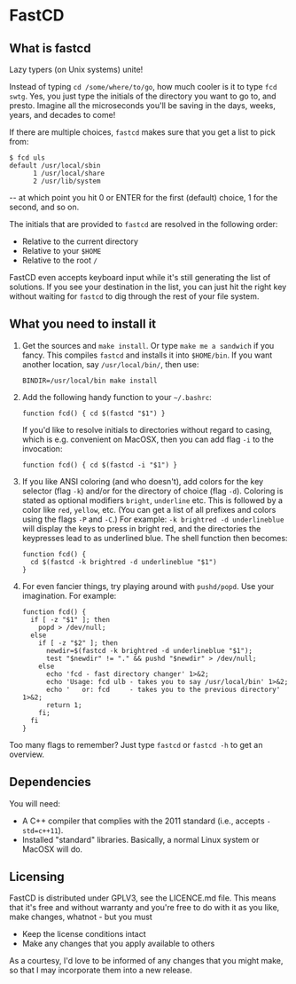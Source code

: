 # FastCD

## What is fastcd

Lazy typers (on Unix systems) unite!

Instead of typing `cd /some/where/to/go`, how much cooler is it
to type `fcd swtg`. Yes, you just type the initials of the directory you want
to go to, and presto. Imagine all the microseconds you'll be saving in the
days, weeks, years, and decades to come!

If there are multiple choices, `fastcd` makes sure that you get a list to pick
from:

```shell
$ fcd uls
default /usr/local/sbin
      1 /usr/local/share
      2 /usr/lib/system
```

-- at which point you hit 0 or ENTER for the first (default) choice, 1 for the
second, and so on.

The initials that are provided to `fastcd` are resolved in the following order:

*  Relative to the current directory
*  Relative to your `$HOME`
*  Relative to the root `/`

FastCD even accepts keyboard input while it's still generating the list of
solutions. If you see your destination in the list, you can just hit the right
key without waiting for `fastcd` to dig through the rest of your file system.

## What you need to install it

1.  Get the sources and `make install`. Or type `make me a sandwich` if you
    fancy. This compiles `fastcd` and installs it into `$HOME/bin`. If you want
    another location, say `/usr/local/bin/`, then use:

    ```shell
    BINDIR=/usr/local/bin make install
    ```

1.  Add the following handy function to your `~/.bashrc`:

	```shell
	function fcd() { cd $(fastcd "$1") }
	```

    If you'd like to resolve initials to directories without regard to
    casing, which is e.g. convenient on MacOSX, then you can add flag `-i`
    to the invocation:

    ```shell
    function fcd() { cd $(fastcd -i "$1") }
    ```

1.  If you like ANSI coloring (and who doesn't), add colors for the key
	selector (flag `-k`) and/or for the directory of choice (flag
	`-d`). Coloring is stated as optional modifiers `bright`, `underline` etc.
	This is followed by a color like `red`, `yellow`, etc. (You can get a list
	of all prefixes and colors using the flags `-P` and `-C`.)  For example:
	`-k brightred -d underlineblue` will display the keys to press in bright
	red, and the directories the keypresses lead to as underlined blue. The
	shell function then becomes:

	```shell
	function fcd() {
	  cd $(fastcd -k brightred -d underlineblue "$1")
    }
	```

1.  For even fancier things, try playing around with `pushd/popd`. Use your
	imagination. For example:

    ```shell
    function fcd() {
      if [ -z "$1" ]; then
        popd > /dev/null;
      else
        if [ -z "$2" ]; then
          newdir=$(fastcd -k brightred -d underlineblue "$1");
          test "$newdir" != "." && pushd "$newdir" > /dev/null;
        else
          echo 'fcd - fast directory changer' 1>&2;
          echo 'Usage: fcd ulb - takes you to say /usr/local/bin' 1>&2;
          echo '   or: fcd     - takes you to the previous directory' 1>&2;
          return 1;
        fi;
      fi
    }
    ```

Too many flags to remember? Just type `fastcd` or `fastcd -h` to get an
overview.

## Dependencies

You will need:

*  A C++ compiler that complies with the 2011 standard (i.e., accepts
   `-std=c++11`).
*  Installed "standard" libraries. Basically, a normal Linux system or MacOSX
   will do.

## Licensing

FastCD is distributed under GPLV3, see the LICENCE.md file. This means that it's
free and without warranty and you're free to do with it as you like, make
changes, whatnot - but you must

*  Keep the license conditions intact
*  Make any changes that you apply available to others

As a courtesy, I'd love to be informed of any changes that you might make, so
that I may incorporate them into a new release.
